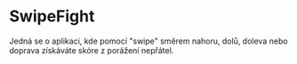 # SwipeFight
Jedná se o aplikaci, kde pomocí "swipe" směrem nahoru, dolů, doleva nebo doprava získáváte skóre z porážení nepřátel.
